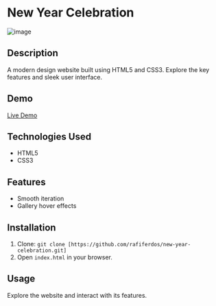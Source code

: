 # New Year Celebration

![image](https://github.com/rafiferdos/new-year-celebration/assets/76879162/b58fb7b6-d396-49c2-9a24-287fdf0332ce)


## Description

A modern design website built using HTML5 and CSS3. Explore the key features and sleek user interface.

## Demo

[Live Demo]((https://rafiferdos.github.io/new-year-celebration/))

## Technologies Used

- HTML5
- CSS3

## Features

- Smooth iteration
- Gallery hover effects

## Installation

1. Clone: `git clone [https://github.com/rafiferdos/new-year-celebration.git]`
2. Open `index.html` in your browser.

## Usage

Explore the website and interact with its features.

